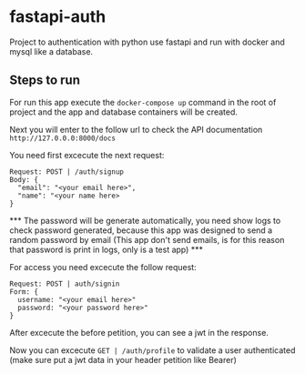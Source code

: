# fastapi-auth
Project to authentication with python use fastapi and run with docker and mysql like a database.

## Steps to run

For run this app execute the `docker-compose up` command in the root of project and the app and database containers will be created.

Next you will enter to the follow url to check the API documentation `http://127.0.0.0:8000/docs`

You need first excecute the next request:
```
Request: POST | /auth/signup
Body: {
  "email": "<your email here>",
  "name": "<your name here>
}
```


*** The password will be generate automatically, you need show logs to check password generated, because this app was designed to send a random password by email (This app don't send emails, is for this reason that password is print in logs, only is a test app) ***

For access you need excecute the follow request:
```
Request: POST | auth/signin
Form: {
  username: "<your email here>"
  password: "<your password here>"
}
```

After excecute the before petition, you can see a jwt in the response.

Now you can excecute `GET | /auth/profile` to validate a user authenticated (make sure put a jwt data in your header petition like Bearer)
